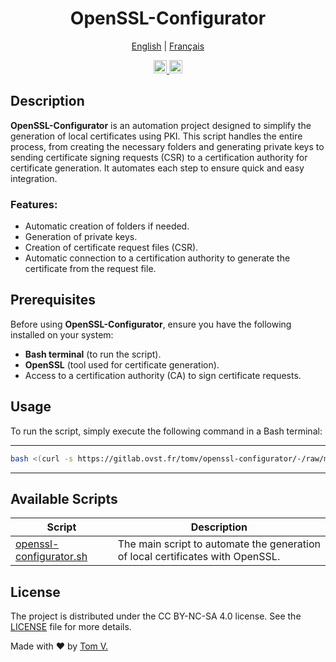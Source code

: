 <div align="center">

# OpenSSL-Configurator

<p align="center">
  <a href="./README.md">English</a> |
  <a href="./README_FR.md">Français</a>
</p>

<p align="center">
  <a href="https://gitlab.ovst.fr/tomv/openssl-configurator">
    <img height="21" src="https://img.shields.io/badge/Repository-Visit-green?style=flat-square&logo=gitlab" alt="GitLab Repository">
  </a>
  <a href="https://gitlab.ovst.fr/tomv/openssl-configurator/-/blob/main/LICENSE">
    <img height="21" src="https://img.shields.io/badge/License-CC%20BY--NC--SA%204.0-yellow?style=flat-square" alt="License">
  </a>
</p>

</div>

## Description

**OpenSSL-Configurator** is an automation project designed to simplify the generation of local certificates using PKI. This script handles the entire process, from creating the necessary folders and generating private keys to sending certificate signing requests (CSR) to a certification authority for certificate generation. It automates each step to ensure quick and easy integration.

### Features:

- Automatic creation of folders if needed.
- Generation of private keys.
- Creation of certificate request files (CSR).
- Automatic connection to a certification authority to generate the certificate from the request file.

## Prerequisites

Before using **OpenSSL-Configurator**, ensure you have the following installed on your system:

- **Bash terminal** (to run the script).
- **OpenSSL** (tool used for certificate generation).
- Access to a certification authority (CA) to sign certificate requests.

## Usage

To run the script, simply execute the following command in a Bash terminal:

***
```bash
bash <(curl -s https://gitlab.ovst.fr/tomv/openssl-configurator/-/raw/main/openssl-generator.sh)
```
***

## Available Scripts

| Script                                          | Description                                                                                                   |
|-------------------------------------------------|---------------------------------------------------------------------------------------------------------------|
| [openssl-configurator.sh](https://gitlab.ovst.fr/tomv/openssl-configurator/-/raw/main/openssl-configurator.sh)  | The main script to automate the generation of local certificates with OpenSSL.                                 |

## License

The project is distributed under the CC BY-NC-SA 4.0 license. See the [LICENSE](./LICENSE) file for more details.

Made with ❤️ by [Tom V.](https://tomv.ovh)